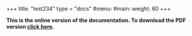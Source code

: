 +++
title: "test234"
type = "docs"
#menu:
#main:
weight: 60
+++

**This is the online version of the documentation. To download the PDF version
[click here](/usermanual/allpix-manual-latest.pdf).**
